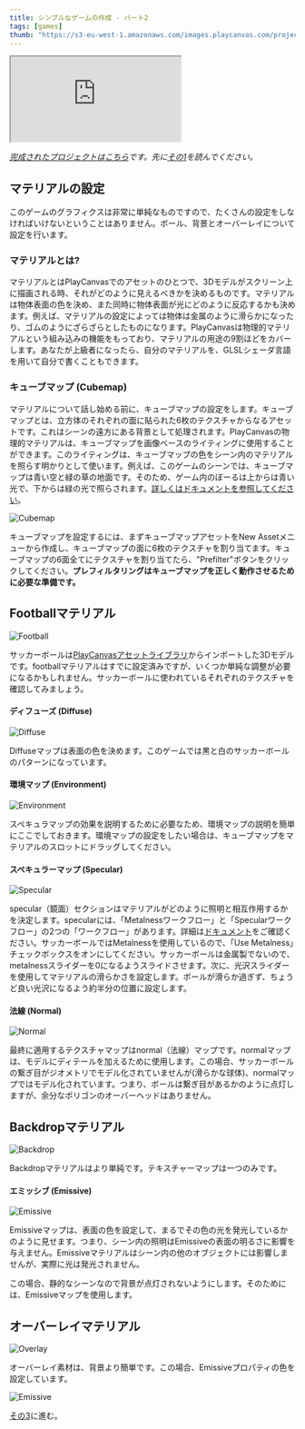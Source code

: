 ```yaml
---
title: シンプルなゲームの作成 - パート2
tags: [games]
thumb: "https://s3-eu-west-1.amazonaws.com/images.playcanvas.com/projects/12/406050/LIJTDO-image-75.jpg"
---
```


<div className="iframe-container">
    <iframe loading="lazy" src="https://playcanv.as/p/KH37bnOk/?overlay=false" title="Making a Simple Game - Part 2"></iframe>
</div>

*[完成されたプロジェクトはこちら][16]です。先に[その1][1]を読んでください。*

## マテリアルの設定

このゲームのグラフィクスは非常に単純なものですので、たくさんの設定をしなければいけないということはありません。ボール、背景とオーバーレイについて設定を行います。

### マテリアルとは?

マテリアルとはPlayCanvasでのアセットのひとつで、3Dモデルがスクリーン上に描画される時、それがどのように見えるべきかを決めるものです。マテリアルは物体表面の色を決め、また同時に物体表面が光にどのように反応するかも決めます。例えば、マテリアルの設定によっては物体は金属のように滑らかになったり、ゴムのようにざらざらとしたものになります。PlayCanvasは物理的マテリアルという組み込みの機能をもっており、マテリアルの用途の9割ほどをカバーします。あなたが上級者になったら、自分のマテリアルを、GLSLシェーダ言語を用いて自分で書くこともできます。

### キューブマップ (Cubemap)

マテリアルについて話し始める前に、キューブマップの設定をします。キューブマップとは、立方体のそれぞれの面に貼られた6枚のテクスチャからなるアセットです。これはシーンの遠方にある背景として処理されます。PlayCanvasの物理的マテリアルは、キューブマップを画像ベースのライティングに使用することができます。このライティングは、キューブマップの色をシーン内のマテリアルを照らす明かりとして使います。例えば、このゲームのシーンでは、キューブマップは青い空と緑の草の地面です。そのため、ゲーム内のぼーるは上からは青い光で、下からは緑の光で照らされます。[詳しくはドキュメントを参照してください][7]。

![Cubemap](/images/tutorials/beginner/keepyup-part-two/cubemap-preview.jpg)

キューブマップを設定するには、まずキューブマップアセットをNew Assetメニューから作成し、キューブマップの面に6枚のテクスチャを割り当てます。キューブマップの6面全てにテクスチャを割り当てたら、"Prefilter"ボタンをクリックしてください。**プレフィルタリングはキューブマップを正しく動作させるために必要な準備です。**

## Footballマテリアル

![Football](/images/tutorials/beginner/keepyup-part-two/ball-material.jpg)

サッカーボールは[PlayCanvasアセットライブラリ][2]からインポートした3Dモデルです。footballマテリアルはすでに設定済みですが、いくつか単純な調整が必要になるかもしれません。サッカーボールに使われているそれぞれのテクスチャを確認してみましょう。

#### ディフューズ (Diffuse)

![Diffuse](/images/tutorials/beginner/keepyup-part-two/ball-diffuse.jpg)

Diffuseマップは表面の色を決めます。このゲームでは黒と白のサッカーボールのパターンになっています。

#### 環境マップ (Environment)

![Environment](/images/tutorials/beginner/keepyup-part-two/ball-env.jpg)

スペキュラマップの効果を説明するために必要なため、環境マップの説明を簡単にここでしておきます。環境マップの設定をしたい場合は、キューブマップをマテリアルのスロットにドラッグしてください。

#### スペキュラーマップ (Specular)

![Specular](/images/tutorials/beginner/keepyup-part-two/ball-spec.jpg)

specular（鏡面）セクションはマテリアルがどのように照明と相互作用するかを決定します。specularには、「Metalnessワークフロー」と「Specularワークフロー」の2つの「ワークフロー」があります。詳細は[ドキュメント][6]をご確認ください。サッカーボールではMetalnessを使用しているので、「Use Metalness」チェックボックスをオンにしてください。サッカーボールは金属製でないので、metalnessスライダーを0になるようスライドさせます。次に、光沢スライダーを使用してマテリアルの滑らかさを設定します。ボールが滑らか過ぎず、ちょうど良い光沢になるよう約半分の位置に設定します。

#### 法線 (Normal)

![Normal](/images/tutorials/beginner/keepyup-part-two/ball-normal.jpg)

最終に適用するテクスチャマップはnormal（法線）マップです。normalマップは、モデルにディテールを加えるために使用します。この場合、サッカーボールの繋ぎ目がジオメトリでモデル化されていませんが(滑らかな球体)、normalマップではモデル化されています。つまり、ボールは繋ぎ目があるかのように点灯しますが、余分なポリゴンのオーバーヘッドはありません。

## Backdropマテリアル

![Backdrop](/images/tutorials/beginner/keepyup-part-two/backdrop-material.jpg)

Backdropマテリアルはより単純です。テキスチャーマップは一つのみです。

#### エミッシブ (Emissive)

![Emissive](/images/tutorials/beginner/keepyup-part-two/backdrop-emissive.jpg)

Emissiveマップは、表面の色を設定して、まるでその色の光を発光しているかのように見せます。つまり、シーン内の照明はEmissiveの表面の明るさに影響を与えません。Emissiveマテリアルはシーン内の他のオブジェクトには影響しませんが、実際に光は発光されません。

この場合、静的なシーンなので背景が点灯されないようにします。そのためには、Emissiveマップを使用します。

## オーバーレイマテリアル

![Overlay](/images/tutorials/beginner/keepyup-part-two/overlay-material.jpg)

オーバーレイ素材は、背景より簡単です。この場合、Emissiveプロパティの色を設定しています。

![Emissive](/images/tutorials/beginner/keepyup-part-two/overlay-emissive.jpg)

[その3][15]に進む。

[1]: /tutorials/keepyup-part-one/
[2]: https://store.playcanvas.com/
[6]: /user-manual/graphics/physical-rendering/physical-materials/
[7]: /user-manual/assets/types/cubemap/
[15]: /tutorials/keepyup-part-three/
[16]: https://playcanvas.com/project/406050
